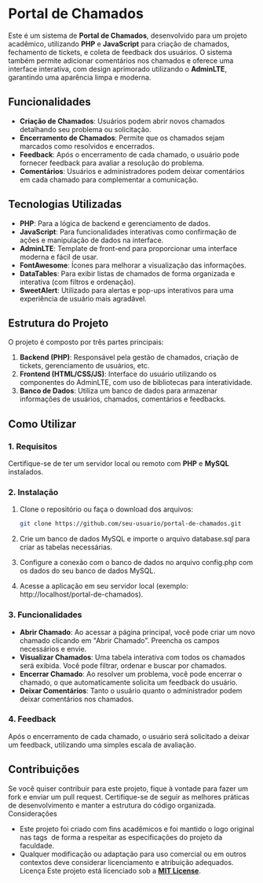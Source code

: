 # Portal de Chamados

Este é um sistema de **Portal de Chamados**, desenvolvido para um projeto acadêmico, utilizando **PHP** e **JavaScript** para criação de chamados, fechamento de tickets, e coleta de feedback dos usuários. O sistema também permite adicionar comentários nos chamados e oferece uma interface interativa, com design aprimorado utilizando o **AdminLTE**, garantindo uma aparência limpa e moderna.

## Funcionalidades

- **Criação de Chamados**: Usuários podem abrir novos chamados detalhando seu problema ou solicitação.
- **Encerramento de Chamados**: Permite que os chamados sejam marcados como resolvidos e encerrados.
- **Feedback**: Após o encerramento de cada chamado, o usuário pode fornecer feedback para avaliar a resolução do problema.
- **Comentários**: Usuários e administradores podem deixar comentários em cada chamado para complementar a comunicação.
  
## Tecnologias Utilizadas

- **PHP**: Para a lógica de backend e gerenciamento de dados.
- **JavaScript**: Para funcionalidades interativas como confirmação de ações e manipulação de dados na interface.
- **AdminLTE**: Template de front-end para proporcionar uma interface moderna e fácil de usar.
- **FontAwesome**: Ícones para melhorar a visualização das informações.
- **DataTables**: Para exibir listas de chamados de forma organizada e interativa (com filtros e ordenação).
- **SweetAlert**: Utilizado para alertas e pop-ups interativos para uma experiência de usuário mais agradável.

## Estrutura do Projeto

O projeto é composto por três partes principais:

1. **Backend (PHP)**: Responsável pela gestão de chamados, criação de tickets, gerenciamento de usuários, etc.
2. **Frontend (HTML/CSS/JS)**: Interface do usuário utilizando os componentes do AdminLTE, com uso de bibliotecas para interatividade.
3. **Banco de Dados**: Utiliza um banco de dados para armazenar informações de usuários, chamados, comentários e feedbacks.

## Como Utilizar

### 1. Requisitos

Certifique-se de ter um servidor local ou remoto com **PHP** e **MySQL** instalados.

### 2. Instalação

1. Clone o repositório ou faça o download dos arquivos:
   
   ```bash
   git clone https://github.com/seu-usuario/portal-de-chamados.git
   
2.	Crie um banco de dados MySQL e importe o arquivo database.sql para criar as tabelas necessárias.
3.	Configure a conexão com o banco de dados no arquivo config.php com os dados do seu banco de dados MySQL.
4.	Acesse a aplicação em seu servidor local (exemplo: http://localhost/portal-de-chamados).

### 3. Funcionalidades

- **Abrir Chamado**: Ao acessar a página principal, você pode criar um novo chamado clicando em "Abrir Chamado". Preencha os campos necessários e envie.
- **Visualizar Chamados**: Uma tabela interativa com todos os chamados será exibida. Você pode filtrar, ordenar e buscar por chamados.
-	**Encerrar Chamado**: Ao resolver um problema, você pode encerrar o chamado, o que automaticamente solicita um feedback do usuário.
-	**Deixar Comentários**: Tanto o usuário quanto o administrador podem deixar comentários nos chamados.

### 4. Feedback

Após o encerramento de cada chamado, o usuário será solicitado a deixar um feedback, utilizando uma simples escala de avaliação.

## **Contribuições**
Se você quiser contribuir para este projeto, fique à vontade para fazer um fork e enviar um pull request. Certifique-se de seguir as melhores práticas de desenvolvimento e manter a estrutura do código organizada.
Considerações
-	Este projeto foi criado com fins acadêmicos e foi mantido o logo original nas tags <img> de forma a respeitar as especificações do projeto da faculdade.
-	Qualquer modificação ou adaptação para uso comercial ou em outros contextos deve considerar licenciamento e atribuição adequados.
Licença
Este projeto está licenciado sob a **[MIT License](portal-chamados/LICENSE)**.
